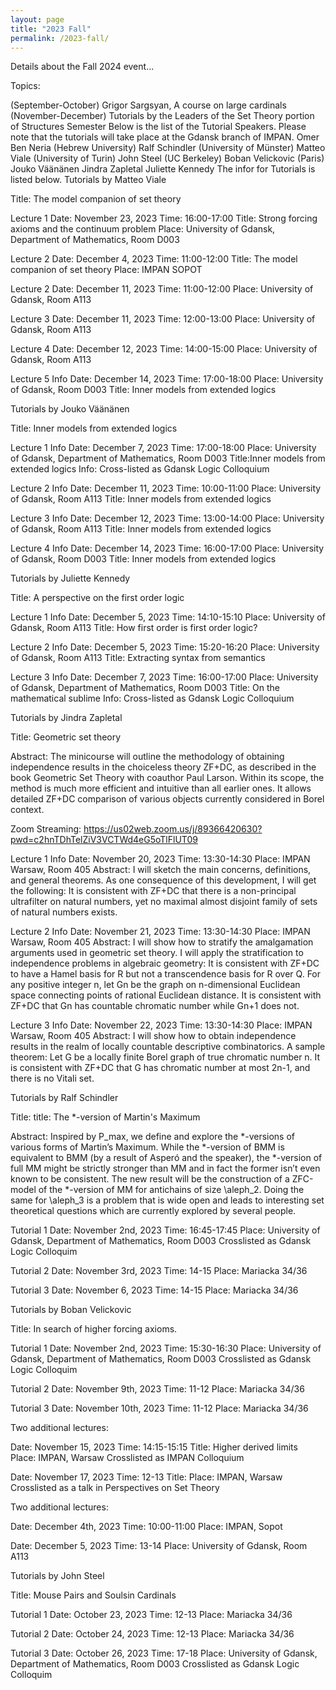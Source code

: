```yaml
---
layout: page
title: "2023 Fall"
permalink: /2023-fall/
---
```

<p>Details about the Fall 2024 event...</p>

Topics:

(September-October) Grigor Sargsyan, A course on large cardinals
(November-December) Tutorials by the Leaders of the Set Theory portion of Structures Semester
Below is the list of the Tutorial Speakers. Please note that the tutorials will take place at the Gdansk branch of IMPAN.
Omer Ben Neria (Hebrew University)
Ralf Schindler (University of Münster)
Matteo Viale (University of Turin)
John Steel (UC Berkeley)
Boban Velickovic (Paris)
Jouko Väänänen
Jindra Zapletal
Juliette Kennedy
The infor for Tutorials is listed below.
Tutorials by Matteo Viale


Title: The model companion of set theory


Lecture 1
Date: November 23, 2023 Time: 16:00-17:00
Title: Strong forcing axioms and the continuum problem
Place: University of Gdansk, Department of Mathematics, Room D003

Lecture 2
Date: December 4, 2023 Time: 11:00-12:00
Title: The model companion of set theory
Place: IMPAN SOPOT

Lecture 2
Date: December 11, 2023 Time: 11:00-12:00
Place: University of Gdansk, Room A113

Lecture 3
Date: December 11, 2023 Time: 12:00-13:00
Place: University of Gdansk, Room A113

Lecture 4
Date: December 12, 2023 Time: 14:00-15:00
Place: University of Gdansk, Room A113

Lecture 5 Info
Date: December 14, 2023
Time: 17:00-18:00
Place: University of Gdansk, Room D003
Title: Inner models from extended logics

Tutorials by Jouko Väänänen


Title: Inner models from extended logics


Lecture 1 Info
Date: December 7, 2023
Time: 17:00-18:00
Place: University of Gdansk, Department of Mathematics, Room D003
Title:Inner models from extended logics
Info: Cross-listed as Gdansk Logic Colloquium


Lecture 2 Info
Date: December 11, 2023
Time: 10:00-11:00
Place: University of Gdansk, Room A113
Title: Inner models from extended logics

Lecture 3 Info
Date: December 12, 2023
Time: 13:00-14:00
Place: University of Gdansk, Room A113
Title: Inner models from extended logics

Lecture 4 Info
Date: December 14, 2023
Time: 16:00-17:00
Place: University of Gdansk, Room D003
Title: Inner models from extended logics

Tutorials by Juliette Kennedy


Title: A perspective on the first order logic


Lecture 1 Info
Date: December 5, 2023
Time: 14:10-15:10
Place: University of Gdansk, Room A113
Title: How first order is first order logic?

Lecture 2 Info
Date: December 5, 2023
Time: 15:20-16:20
Place: University of Gdansk, Room A113
Title: Extracting syntax from semantics

Lecture 3 Info
Date: December 7, 2023
Time: 16:00-17:00
Place: University of Gdansk, Department of Mathematics, Room D003
Title: On the mathematical sublime
Info: Cross-listed as Gdansk Logic Colloquium


Tutorials by Jindra Zapletal


Title: Geometric set theory

Abstract: The minicourse will outline the methodology of obtaining independence results in the choiceless theory ZF+DC, as described in the book Geometric Set Theory with coauthor Paul Larson. Within its scope, the method is much more efficient and intuitive than all earlier ones. It allows detailed ZF+DC comparison of various objects currently considered in Borel context.


Zoom Streaming: https://us02web.zoom.us/j/89366420630?pwd=c2hnTDhTelZiV3VCTWd4eG5oTlFlUT09



Lecture 1 Info
Date: November 20, 2023
Time: 13:30-14:30
Place: IMPAN Warsaw, Room 405
Abstract: I will sketch the main concerns, definitions, and general theorems. As one consequence of this development, I will get the following: It is consistent with ZF+DC that there is a non-principal ultrafilter on natural numbers, yet no maximal almost disjoint family of sets of natural numbers exists.

Lecture 2 Info
Date: November 21, 2023
Time: 13:30-14:30
Place: IMPAN Warsaw, Room 405
Abstract: I will show how to stratify the amalgamation arguments used in geometric set theory. I will apply the stratification to independence problems in algebraic geometry: It is consistent with ZF+DC to have a Hamel basis for R but not a transcendence basis for R over Q. For any positive integer n, let Gn be the graph on n-dimensional Euclidean space connecting points of rational Euclidean distance. It is consistent with ZF+DC that Gn has countable chromatic number while Gn+1 does not.

Lecture 3 Info
Date: November 22, 2023
Time: 13:30-14:30
Place: IMPAN Warsaw, Room 405
Abstract: I will show how to obtain independence results in the realm of locally countable descriptive combinatorics. A sample theorem: Let G be a locally finite Borel graph of true chromatic number n. It is consistent with ZF+DC that G has chromatic number at most 2n-1, and there is no Vitali set.


Tutorials by Ralf Schindler


Title: title: The *-version of Martin's Maximum

Abstract: Inspired by P_max, we define and explore the *-versions of various forms of Martin’s Maximum. While the *-version of BMM is equivalent to BMM (by a result of Asperó and the speaker), the *-version of full MM might be strictly stronger than MM and in fact the former isn’t even known to be consistent. The new result will be the construction of a ZFC-model of the *-version of MM for antichains of size \aleph_2. Doing the same for \aleph_3 is a problem that is wide open and leads to interesting set theoretical questions which are currently explored by several people.

Tutorial 1
Date: November 2nd, 2023
Time: 16:45-17:45
Place: University of Gdansk, Department of Mathematics, Room D003
Crosslisted as Gdansk Logic Colloquim

Tutorial 2
Date: November 3rd, 2023
Time: 14-15
Place: Mariacka 34/36

Tutorial 3
Date: November 6, 2023
Time: 14-15
Place: Mariacka 34/36

Tutorials by Boban Velickovic


Title: In search of higher forcing axioms.


Tutorial 1
Date: November 2nd, 2023
Time: 15:30-16:30
Place: University of Gdansk, Department of Mathematics, Room D003
Crosslisted as Gdansk Logic Colloquim

Tutorial 2
Date: November 9th, 2023
Time: 11-12
Place: Mariacka 34/36

Tutorial 3
Date: November 10th, 2023
Time: 11-12
Place: Mariacka 34/36

Two additional lectures:

Date: November 15, 2023
Time: 14:15-15:15
Title: Higher derived limits
Place: IMPAN, Warsaw
Crosslisted as IMPAN Colloquium

Date: November 17, 2023
Time: 12-13
Title:
Place: IMPAN, Warsaw
Crosslisted as a talk in Perspectives on Set Theory

Two additional lectures:

Date: December 4th, 2023
Time: 10:00-11:00
Place: IMPAN, Sopot

Date: December 5, 2023
Time: 13-14
Place: University of Gdansk, Room A113

Tutorials by John Steel


Title: Mouse Pairs and Soulsin Cardinals


Tutorial 1
Date: October 23, 2023
Time: 12-13
Place: Mariacka 34/36

Tutorial 2
Date: October 24, 2023
Time: 12-13
Place: Mariacka 34/36

Tutorial 3
Date: October 26, 2023
Time: 17-18
Place: University of Gdansk, Department of Mathematics, Room D003
Crosslisted as Gdansk Logic Colloquim